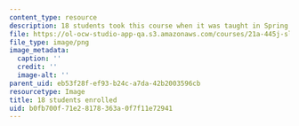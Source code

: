 ```yaml
---
content_type: resource
description: 18 students took this course when it was taught in Spring 2015.
file: https://ol-ocw-studio-app-qa.s3.amazonaws.com/courses/21a-445j-slavery-and-human-trafficking-in-the-21st-century-spring-2015/b0fb700f71e28178363a0f7f11e72941_18.png
file_type: image/png
image_metadata:
  caption: ''
  credit: ''
  image-alt: ''
parent_uid: eb53f28f-ef93-b24c-a7da-42b2003596cb
resourcetype: Image
title: 18 students enrolled
uid: b0fb700f-71e2-8178-363a-0f7f11e72941
---
```

